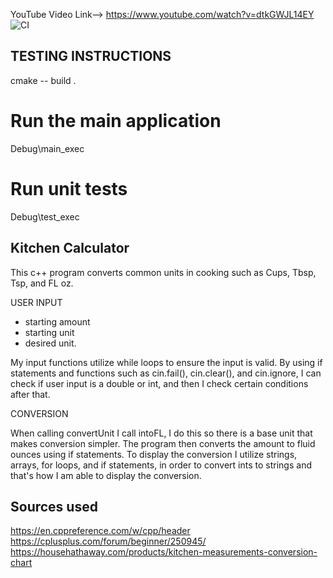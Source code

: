 YouTube Video Link--> https://www.youtube.com/watch?v=dtkGWJL14EY
![CI](https://github.com/karol-soup/CIS-25/actions/workflows/Kitchen%20Calculator/Kitchen%20Calculator/.github/workflows/cross-platform-ci.yml/badge.svg?branch=project1-tests)

TESTING INSTRUCTIONS 
--------------------
cmake -- build .
# Run the main application
Debug\main_exec
# Run unit tests
Debug\test_exec

Kitchen Calculator 
---------------------
This c++ program converts common units in cooking such as Cups, Tbsp, Tsp, and FL oz.


USER INPUT  
  - starting amount
  - starting unit
  - desired unit.

My input functions utilize while loops to ensure the input is valid. By using if statements and functions such as cin.fail(), cin.clear(), and cin.ignore, I can check if user input is a double or int, and then I check certain conditions after that. 

CONVERSION

When calling convertUnit I call intoFL, I do this so there is a base unit that makes conversion simpler. 
The program then converts the amount to fluid ounces using if statements. 
To display the conversion I utilize strings, arrays, for loops, and if statements, in order to convert ints to strings and that's how I am able to display the conversion.  


Sources used
------------------
https://en.cppreference.com/w/cpp/header
https://cplusplus.com/forum/beginner/250945/
https://househathaway.com/products/kitchen-measurements-conversion-chart

